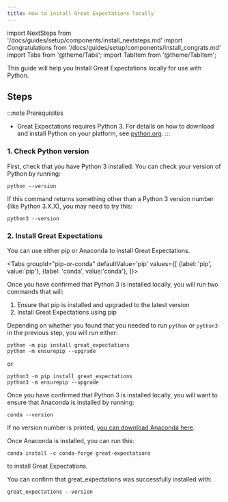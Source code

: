```yaml
---
title: How to install Great Expectations locally
---
```

import NextSteps from '/docs/guides/setup/components/install_nextsteps.md'
import Congratulations from '/docs/guides/setup/components/install_congrats.md'
import Tabs from '@theme/Tabs';
import TabItem from '@theme/TabItem';

This guide will help you Install Great Expectations locally for use with Python.

## Steps

:::note Prerequisites
- Great Expectations requires Python 3. For details on how to download and install Python on your platform, see [python.org](https://www.python.org/downloads/).
:::

### 1. Check Python version

First, check that you have Python 3 installed. You can check your version of Python by running:

```console
python --version
```

If this command returns something other than a Python 3 version number (like Python 3.X.X), you may need to try this:

```console
python3 --version
```

### 2. Install Great Expectations

You can use either pip or Anaconda to install Great Expectations.

<Tabs
  groupId="pip-or-conda"
  defaultValue='pip'
  values={[
  {label: 'pip', value:'pip'},
  {label: 'conda', value:'conda'},
  ]}>
<TabItem value="pip">

Once you have confirmed that Python 3 is installed locally, you will run two commands that will:

1. Ensure that pip is installed and upgraded to the latest version
2. Install Great Expectations using pip

Depending on whether you found that you needed to run `python` or `python3` in the previous step, you will run either:

```console
python -m pip install great_expectations
python -m ensurepip --upgrade
```

or

```console
python3 -m pip install great_expectations
python3 -m ensurepip --upgrade
```

</TabItem>
<TabItem value="conda">

Once you have confirmed that Python 3 is installed locally, you will want to ensure that Anaconda is installed by running:

```console
conda --version
```

If no version number is printed, [you can download Anaconda here](https://www.anaconda.com/products/individual).

Once Anaconda is installed, you can run this:

```console
conda install -c conda-forge great-expectations
```

to install Great Expectations.

</TabItem>
</Tabs>

You can confirm that great_expectations was successfully installed with:

```console
great_expectations --version
```

<Congratulations />